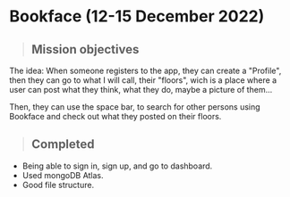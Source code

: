 # Bookface (12-15 December 2022)

>  ## Mission objectives


The idea: When someone registers to the app, they can create a "Profile", then they can go to what I will call, their "floors", wich is a place where a user can post what they think, what they do, maybe a picture of them...

Then, they can use the space bar, to search for other persons using Bookface and check out what they posted on their floors.

> ## Completed
- Being able to sign in, sign up, and go to dashboard.
- Used mongoDB Atlas.
- Good file structure.

